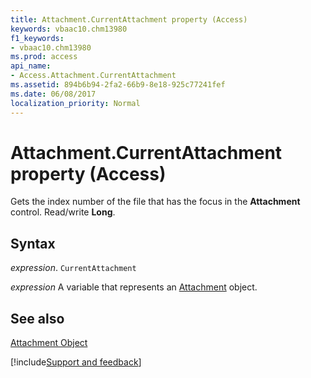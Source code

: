 ```yaml
---
title: Attachment.CurrentAttachment property (Access)
keywords: vbaac10.chm13980
f1_keywords:
- vbaac10.chm13980
ms.prod: access
api_name:
- Access.Attachment.CurrentAttachment
ms.assetid: 894b6b94-2fa2-66b9-8e18-925c77241fef
ms.date: 06/08/2017
localization_priority: Normal
---
```



# Attachment.CurrentAttachment property (Access)

Gets the index number of the file that has the focus in the  **Attachment** control. Read/write **Long**.


## Syntax

_expression_. `CurrentAttachment`

_expression_ A variable that represents an [Attachment](Access.Attachment.md) object.


## See also


[Attachment Object](Access.Attachment.md)

[!include[Support and feedback](~/includes/feedback-boilerplate.md)]